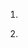 1.

<!-- 判断ie是否是低版本 -->

 <!--[if lt IE 9]>

<div id ="old-ie-hint"> <p class='lt-ie8'>很抱歉，您使用的浏览器暂不支持，将为您的使用带来不便。请更换或升级为IE8以上、Chrome、Firefox、Safari进行浏览。<a href="#" onclick="javascript:$('p.lt-ie8').css('display','none'); ">取消</a></p> </div>
<script language="JavaScript">
  (function() {
    var test = /access-type=(\d)/.exec(document.cookie);
    var accessType = test ? test[1] : null;
     if (accessType === "1") {
      document.getElementById("old-ie-hint").innerHTML = "很抱歉，您当前的浏览器版本过低，网站无法正常显示。 请点击<a href='http://10.0.11.111:8080/Chrome_V20_11.exe'>下载谷歌浏览器</a>，下载后点击“运行”自动安装。<br /> 如您的浏览器版本已经是IE10及以上，请关闭兼容模式视图：点击右上角“工具”->兼容性视图>在弹出窗口中取消勾选兼容性视图选项。<br />感谢您对顺丰速运的支持与关注！";
    }
  })();
</script>

<![endif]-->

2.
